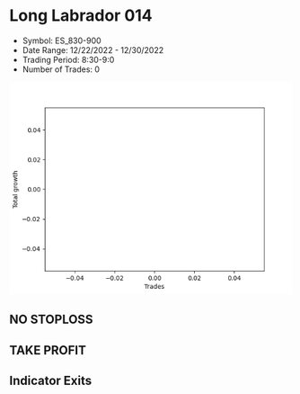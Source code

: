 # Long Labrador 014 
- Symbol: ES_830-900
- Date Range: 12/22/2022 - 12/30/2022
- Trading Period: 8:30-9:0
- Number of Trades: 0

![Plot](LongLabrador014ES_830-900.png)
## NO STOPLOSS














## TAKE PROFIT











## Indicator Exits

